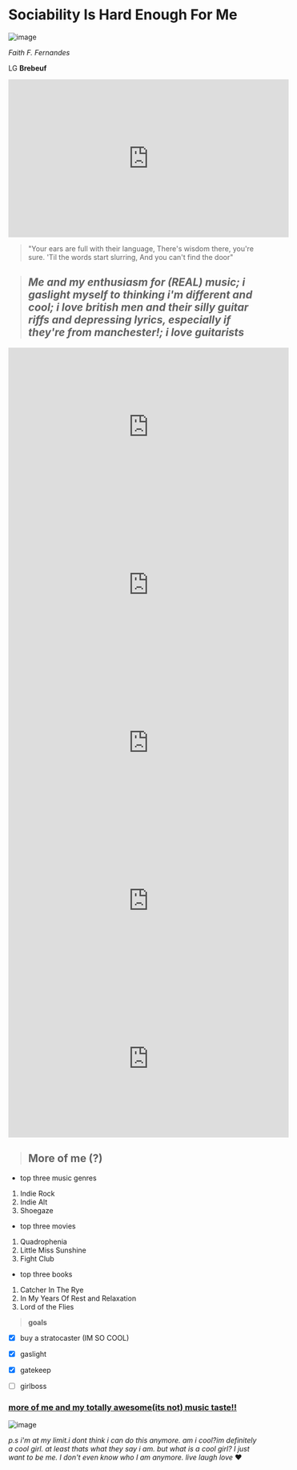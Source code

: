 # Sociability Is Hard Enough For Me
![image](https://user-images.githubusercontent.com/122419160/213596790-6008a345-8ec9-427c-b748-aad891e25739.png)


*Faith F. Fernandes*

LG **Brebeuf**

<iframe width="560" height="315" src="https://www.youtube.com/embed/6oqXVx3sBOk" title="YouTube video player" frameborder="0" allow="accelerometer; autoplay; clipboard-write; encrypted-media; gyroscope; picture-in-picture; web-share" allowfullscreen></iframe>


> "Your ears are full with their language,
There's wisdom there, you're sure.
'Til the words start slurring,
And you can't find the door"



> ## ***Me and my enthusiasm for (REAL) music; i gaslight myself to thinking i'm different and cool; i love british men and their silly guitar riffs and depressing lyrics, especially if they're from manchester!; i  love guitarists***
 
 
 <iframe width="560" height="315" src="https://www.youtube.com/embed/pIwaw2QhBbM" title="YouTube video player" frameborder="0" allow="accelerometer; autoplay; clipboard-write; encrypted-media; gyroscope; picture-in-picture; web-share" allowfullscreen></iframe>
 
 <iframe width="560" height="315" src="https://www.youtube.com/embed/j8Y1XSukU3k" title="YouTube video player" frameborder="0" allow="accelerometer; autoplay; clipboard-write; encrypted-media; gyroscope; picture-in-picture; web-share" allowfullscreen></iframe>
 
 <iframe width="560" height="315" src="https://www.youtube.com/embed/NcJ0Vdig91Y" title="YouTube video player" frameborder="0" allow="accelerometer; autoplay; clipboard-write; encrypted-media; gyroscope; picture-in-picture; web-share" allowfullscreen></iframe>
 
 <iframe width="560" height="315" src="https://www.youtube.com/embed/6lyoAczdMSM" title="YouTube video player" frameborder="0" allow="accelerometer; autoplay; clipboard-write; encrypted-media; gyroscope; picture-in-picture; web-share" allowfullscreen></iframe>
 
 <iframe width="560" height="315" src="https://www.youtube.com/embed/7XFB4gl1Iok" title="YouTube video player" frameborder="0" allow="accelerometer; autoplay; clipboard-write; encrypted-media; gyroscope; picture-in-picture; web-share" allowfullscreen></iframe>
 
 > ## More of me (?)
 
 - top three music genres
 1. Indie Rock
 2. Indie Alt
 3. Shoegaze

 - top three movies
 1. Quadrophenia
 2. Little Miss Sunshine
 3. Fight Club
 
 - top three books
 1. Catcher In The Rye
 2. In My Years Of Rest and Relaxation
 3. Lord of the Flies

> **goals**
- [x] buy a stratocaster (IM SO COOL)
- [x] gaslight
- [x] gatekeep
- [ ] girlboss

 
 
### [more of me and my totally awesome(its not) music taste!!](https://open.spotify.com/user/31736ljgnaqbwlicmr2adsgp3xqa?si=f5b8e06cca13453b)

![image](https://user-images.githubusercontent.com/122419160/212816025-813d6301-e87d-498f-b01a-afb0a68880bb.png)

*p.s i'm at my limit.i dont think i can do this anymore. am i cool?im definitely a cool girl. at least thats what they say i am. but what is a cool girl?  I just want to be me. I don't even know who I am anymore. live laugh love* :heart:
